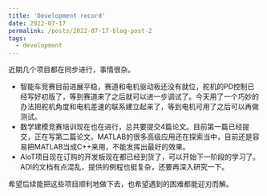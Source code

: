 ```yaml
---
title: 'Development record'
date: 2022-07-17
permalink: /posts/2022-07-17-blog-post-2
tags:
  - development
---
```


近期几个项目都在同步进行，事情很杂。

+ 智能车竞赛目前进展平稳，赛道和电机驱动板还没有就位，舵机的PD控制已经写好初版了，等到赛道来了之后就可以进一步调试了。今天用了一个巧妙的办法把舵机角度和电机差速的联系建立起来了，等到电机可用了之后可以再做测试。
+ 数学建模竞赛培训现在也在进行，总共要提交4篇论文。目前第一篇已经提交，正在写第二篇论文。MATLAB的很多高级应用还在探索当中，目前还是容易把MATLAB当成C++来用，不能发挥出最好的效果。
+ AIoT项目现在订购的开发板现在都已经到货了，可以开始下一阶段的学习了。ADI的文档有点混乱，提供的例程也挺复杂，还要再深入研究一下。

希望后续能把这些项目顺利地做下去，也希望遇到的困难都能迎刃而解。